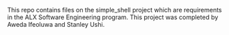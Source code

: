 This repo contains files on the simple_shell project which are requirements in the ALX Software Engineering program. This project was completed by Aweda Ifeoluwa and Stanley Ushi.
